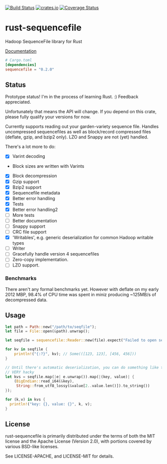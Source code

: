 [![Build Status](https://travis-ci.org/Xorlev/rust-sequencefile.svg?branch=master)](https://travis-ci.org/Xorlev/rust-sequencefile)
[![crates.io](http://meritbadge.herokuapp.com/sequencefile)](https://crates.io/crates/sequencefile)
[![Coverage Status](https://coveralls.io/repos/github/Xorlev/rust-sequencefile/badge.svg?branch=master)](https://coveralls.io/github/Xorlev/rust-sequencefile?branch=master)

# rust-sequencefile
Hadoop SequenceFile library for Rust

[Documentation](https://xorlev.github.io/rust-sequencefile/)

```toml
# Cargo.toml
[dependencies]
sequencefile = "0.2.0"
```

## Status
Prototype status! I'm in the process of learning Rust. :) Feedback appreciated.

Unfortunately that means the API will change. If you depend on this crate, please fully qualify your versions
for now.

Currently supports reading out your garden-variety sequence file. Handles uncompressed sequencefiles
as well as block/record compressed files (deflate, gzip, and bzip2 only). LZO and Snappy are not (yet) handled.

There's a lot more to do:
- [X] Varint decoding
 - Block sizes are written with Varints
- [X] Block decompression
- [X] Gzip support
- [X] Bzip2 support
- [X] Sequencefile metadata
- [X] Better error handling
- [X] Tests
- [X] Better error handling2
- [ ] More tests
- [ ] Better documentation
- [ ] Snappy support
- [ ] CRC file support
- [X] 'Writables', e.g. generic deserialization for common Hadoop writable types
- [ ] Writer
- [ ] Gracefully handle version 4 sequencefiles
- [ ] Zero-copy implementation.
- [ ] LZO support.

### Benchmarks

There aren't any formal benchmarks yet. However with deflate on my early 2012 MBP, 98.4% of CPU time
was spent in miniz producing ~125MB/s of decompressed data.

## Usage
```rust
let path = Path::new("/path/to/seqfile");
let file = File::open(&path).unwrap();

let seqfile = sequencefile::Reader::new(file).expect("Failed to open sequence file.");

for kv in seqfile {
    println!("{:?}", kv); // Some(([123, 123], [456, 456]))
}

// Until there's automatic deserialization, you can do something like this:
// VERY hacky
let kvs = seqfile.map(|e| e.unwrap()).map(|(key, value)| {
    (BigEndian::read_i64(&key),
     String::from_utf8_lossy(&value[2..value.len()]).to_string())
});

for (k,v) in kvs {
  println!("key: {}, value: {}", k, v);
}
```

## License
rust-sequencefile is primarily distributed under the terms of both the MIT license and the Apache License (Version 2.0),
with portions covered by various BSD-like licenses.

See LICENSE-APACHE, and LICENSE-MIT for details.
